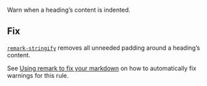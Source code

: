 Warn when a heading’s content is indented.

## Fix

[`remark-stringify`](https://github.com/remarkjs/remark/tree/master/packages/remark-stringify)
removes all unneeded padding around a heading’s content.

See [Using remark to fix your markdown](https://github.com/remarkjs/remark-lint#using-remark-to-fix-your-markdown)
on how to automatically fix warnings for this rule.
